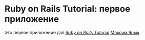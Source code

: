 # Ruby on Rails Tutorial: первое приложение

Это первое приложение для
[*Ruby on Rails Tutorial*](http://railstutorial.org/)
 [Максим Яцык](http://очкодав.рф/).